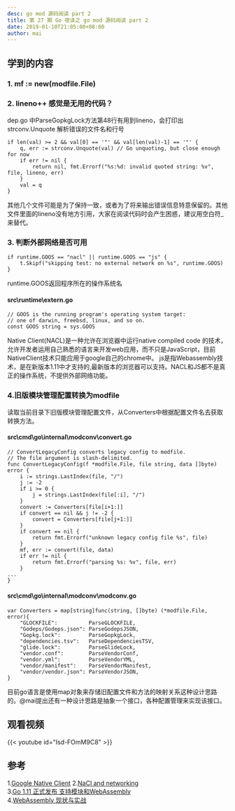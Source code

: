 ```yaml
---
desc: go mod 源码阅读 part 2
title: 第 27 期 Go 夜读之 go mod 源码阅读 part 2
date: 2019-01-10T21:05:00+08:00
author: mai
---
```


## 学到的内容

### 1. mf := new(modfile.File)
### 2. lineno++ 感觉是无用的代码？

 dep.go 中ParseGopkgLock方法第48行有用到lineno，会打印出 strconv.Unquote 解析错误的文件名和行号
```golang
if len(val) >= 2 && val[0] == '"' && val[len(val)-1] == '"' {
    q, err := strconv.Unquote(val) // Go unquoting, but close enough for now
    if err != nil {
        return nil, fmt.Errorf("%s:%d: invalid quoted string: %v", file, lineno, err)
    }
    val = q
}
```
其他几个文件可能是为了保持一致，或者为了将来输出错误信息特意保留的。其他文件里面的lineno没有地方引用，大家在阅读代码时会产生困惑，建议用空白符_来替代。

### 3. 判断外部网络是否可用

```golang
if runtime.GOOS == "nacl" || runtime.GOOS == "js" {
	t.Skipf("skipping test: no external network on %s", runtime.GOOS)
}
```

runtime.GOOS返回程序所在的操作系统名  
#### src\runtime\extern.go

```golang
// GOOS is the running program's operating system target:
// one of darwin, freebsd, linux, and so on.
const GOOS string = sys.GOOS
```

Native Client(NACL)是一种允许在浏览器中运行native compiled code 的技术，允许开发者运用自己熟悉的语言来开发web应用，而不只是JavaScript，目前NativeClient技术只能应用于google自己的chrome中。
js是指Webassembly技术，是在新版本1.11中才支持的,最新版本的浏览器可以支持。NACL和JS都不是真正的操作系统，不提供外部网络功能。

### 4.旧版模块管理配置转换为modfile

读取当前目录下旧版模块管理配置文件，从Converters中根据配置文件名去获取转换方法。

#### src\cmd\go\internal\modconv\convert.go

```golang
// ConvertLegacyConfig converts legacy config to modfile.
// The file argument is slash-delimited.
func ConvertLegacyConfig(f *modfile.File, file string, data []byte) error {
    i := strings.LastIndex(file, "/")
    j := -2
    if i >= 0 {
        j = strings.LastIndex(file[:i], "/")
    }
    convert := Converters[file[i+1:]]
    if convert == nil && j != -2 {
        convert = Converters[file[j+1:]]
    }
    if convert == nil {
        return fmt.Errorf("unknown legacy config file %s", file)
    }
    mf, err := convert(file, data)
    if err != nil {
        return fmt.Errorf("parsing %s: %v", file, err)
    }
...
}
```

#### src\cmd\go\internal\modconv\modconv.go

```golang
var Converters = map[string]func(string, []byte) (*modfile.File, error){
    "GLOCKFILE":          ParseGLOCKFILE,
    "Godeps/Godeps.json": ParseGodepsJSON,
    "Gopkg.lock":         ParseGopkgLock,
    "dependencies.tsv":   ParseDependenciesTSV,
    "glide.lock":         ParseGlideLock,
    "vendor.conf":        ParseVendorConf,
    "vendor.yml":         ParseVendorYML,
    "vendor/manifest":    ParseVendorManifest,
    "vendor/vendor.json": ParseVendorJSON,
}
```

目前go语言是使用map对象来存储旧配置文件和方法的映射关系这种设计思路的。@mai提出还有一种设计思路是抽象一个接口，各种配置管理来实现该接口。


## 观看视频

{{< youtube id="Isd-FOmM9C8" >}}


## 参考

1.[Google Native Client](https://en.wikipedia.org/wiki/Google_Native_Client)
2.[NaCl and networking](https://groups.google.com/forum/#!topic/native-client-discuss/QrSLLgijdI0)  
3.[Go 1.11 正式发布 支持模块和WebAssembly](https://www.jianshu.com/p/540ab3db556e)  
4.[WebAssembly 现状与实战](https://www.ibm.com/developerworks/cn/web/wa-lo-webassembly-status-and-reality/index.html)